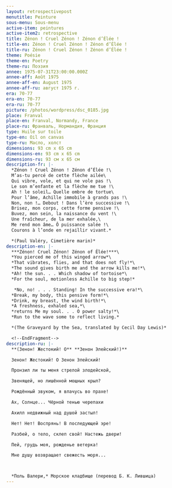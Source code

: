 ```yaml
---
layout: retrospectivepost
menutitle: Peinture
sous-menu: Sous-menu
active-item: peintures
active-item2: retrospective
title: Zénon ! Cruel Zénon ! Zénon d’Élée !
title-en: Zénon ! Cruel Zénon ! Zénon d’Élée !
title-ru: Zénon ! Cruel Zénon ! Zénon d’Élée !
theme: Poésie
theme-en: Poetry
theme-ru: Поэзия
annee: 1975-07-31T23:00:00.000Z
annee-aff: Août 1975
annee-aff-en: August 1975
annee-aff-ru: август 1975 г.
era: 70-77
era-en: 70-77
era-ru: 70-77
picture: /photos/wordpress/dsc_0185.jpg
place: Franval
place-en: Franval, Normandy, France
place-ru: Франваль, Нормандия, Франция
type: Huile sur toile
type-en: Oil on canvas
type-ru: Масло, холст
dimensions: 93 cm x 65 cm
dimensions-en: 93 cm x 65 cm
dimensions-ru: 93 см x 65 см
description-fr: |-
  *Zénon ! Cruel Zénon ! Zénon d’Élée !\
  M’as-tu percé de cette flèche ailée\
  Qui vibre, vole, et qui ne vole pas !\
  Le son m’enfante et la flèche me tue !\
  Ah ! le soleil… Quelle ombre de tortue\
  Pour l’âme, Achille immobile à grands pas !\
  Non, non !… Debout ! Dans l’ère successive !\
  Brisez, mon corps, cette forme pensive !\
  Buvez, mon sein, la naissance du vent !\
  Une fraîcheur, de la mer exhalée,\
  Me rend mon âme… Ô puissance salée !\
  Courons à l’onde en rejaillir vivant.*

  *(Paul Valéry, Cimetière marin)*
description-en: |-
  ***Zénon! Cruel Zénon! Zénon of Êlée!***\
  *You pierced me of this winged arrow*\
  *That vibrates, flies, and that does not fly!*\
  *The sound gives birth me and the arrow kills me!*\
  *Ah! the sun. . . Which shadow of tortoise*\
  *For the soul, motionless Achille to big step!*

   *No, no! . . . Standing! In the successive era!*\
  *Break, my body, this pensive form!*\
  *Drink, my breast, the wind birth!*\
  *A freshness, exhaled sea,*\
  *returns Me my soul. . . O power salty!*\
  *Run to the wave some to reflect living.*

  *(The Graveyard by the Sea, translated by Cecil Day Lewis)*

  <!--EndFragment-->
description-ru: |-
  **(Зенон! Жестокий! О** **Зенон Элейский!)**

  Зенон! Жестокий! О Зенон Элейский!

  Пронзил ли ты меня стрелой злодейской,

  Звенящей, но лишённой мощных крыл?

  Рождённый звуком, я влачусь во прахе!

  Ах, Солнце... Чёрной тенью черепахи

  Ахилл недвижный над душой застыл!

  Нет! Нет! Воспрянь! В последующей эре!

  Разбей, о тело, склеп свой! Настежь двери!

  Пей, грудь моя, рожденье ветерка!

  Мне душу возвращает свежесть моря...



  *Поль Валери,* Морское кладбище (перевод Б. К. Лившица)
---
```

